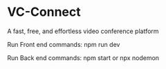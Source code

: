 # VC-Connect
A fast, free, and effortless video conference platform 


Run Front end commands: npm run dev

Run Back end commands: npm start or npx nodemon